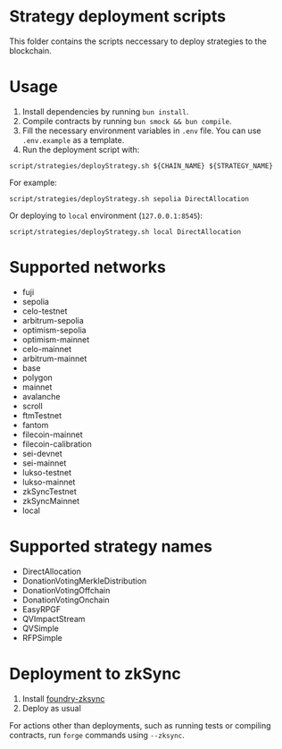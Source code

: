 # Strategy deployment scripts

This folder contains the scripts neccessary to deploy strategies to the blockchain.

# Usage

1. Install dependencies by running `bun install`.
2. Compile contracts by running `bun smock && bun compile`.
3. Fill the necessary environment variables in `.env` file. You can use `.env.example` as a template.
4. Run the deployment script with:
```
script/strategies/deployStrategy.sh ${CHAIN_NAME} ${STRATEGY_NAME}
```
For example:
```
script/strategies/deployStrategy.sh sepolia DirectAllocation
```
Or deploying to `local` environment (`127.0.0.1:8545`):
```
script/strategies/deployStrategy.sh local DirectAllocation
```

# Supported networks

-   fuji
-   sepolia
-   celo-testnet
-   arbitrum-sepolia
-   optimism-sepolia
-   optimism-mainnet
-   celo-mainnet
-   arbitrum-mainnet
-   base
-   polygon
-   mainnet
-   avalanche
-   scroll
-   ftmTestnet
-   fantom
-   filecoin-mainnet
-   filecoin-calibration
-   sei-devnet
-   sei-mainnet
-   lukso-testnet
-   lukso-mainnet
-   zkSyncTestnet
-   zkSyncMainnet
-   local

# Supported strategy names

- DirectAllocation
- DonationVotingMerkleDistribution
- DonationVotingOffchain
- DonationVotingOnchain
- EasyRPGF
- QVImpactStream
- QVSimple
- RFPSimple

# Deployment to zkSync

1. Install [foundry-zksync](https://github.com/matter-labs/foundry-zksync)
2. Deploy as usual

For actions other than deployments, such as running tests or compiling contracts, run `forge` commands using `--zksync`.